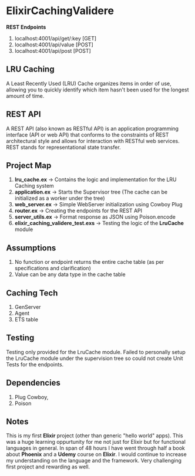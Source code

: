 # ElixirCachingValidere

**REST Endpoints**
1. localhost:4001/api/get/:key [GET]
2. localhost:4001/api/value [POST]
3. localhost:4001/api/post [POST]

## LRU Caching
A Least Recently Used (LRU) Cache organizes items in order of use, allowing you to quickly identify which item hasn't been used for the longest amount of time.

## REST API
A REST API (also known as RESTful API) is an application programming interface (API or web API) that conforms to the constraints of REST architectural style and allows for interaction with RESTful web services. REST stands for representational state transfer.

## Project Map
1. **lru_cache.ex** -> Contains the logic and implementation for the LRU Caching system
2. **application.ex** ->  Starts the Supervisor tree (The cache can be initialized as a worker under the tree)
3. **web_server.ex** -> Simple WebServer initialization using Cowboy Plug
4. **router.ex** -> Creating the endpoints for the REST API
5. **server_utils.ex** -> Format response as JSON using Poison.encode
6. **elixir_caching_validere_test.exs** -> Testing the logic of the **LruCache** module

## Assumptions
1. No function or endpoint returns the entire cache table (as per specifications and clarification)
2. Value can be any data type in the cache table

## Caching Tech
1. GenServer
2. Agent
3. ETS table

## Testing
Testing only provided for the LruCache module. Failed to personally setup the LruCache module under the supervision tree so could not create Unit Tests for the endpoints.

## Dependencies
1. Plug Cowboy,
2. Poison

## Notes
This is my first **Elixir** project (other than generic "hello world" apps). This was a huge learning oppurtunity for me not just for Elixir but for functional languages in general. In span of 48 hours I have went through half a book about **Phoenix** and a **Udemy** course on **Elixir**. I would continue to increase my understanding on the language and the framework. Very challenging first project and rewarding as well.
